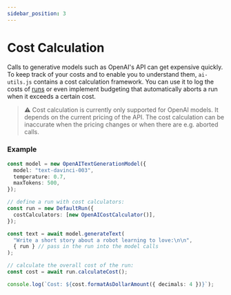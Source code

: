 ```yaml
---
sidebar_position: 3
---
```


# Cost Calculation

Calls to generative models such as OpenAI's API can get expensive quickly. To keep track of your costs and to enable you to understand them, `ai-utils.js` contains a cost calculation framework. You can use it to log the costs of [runs](/concept/run/) or even implement budgeting that automatically aborts a run when it exceeds a certain cost.

> ⚠️ Cost calculation is currently only supported for OpenAI models. It depends on the current pricing of the API. The cost calculation can be inaccurate when the pricing changes or when there are e.g. aborted calls.

### Example

```ts
const model = new OpenAITextGenerationModel({
  model: "text-davinci-003",
  temperature: 0.7,
  maxTokens: 500,
});

// define a run with cost calculators:
const run = new DefaultRun({
  costCalculators: [new OpenAICostCalculator()],
});

const text = await model.generateText(
  "Write a short story about a robot learning to love:\n\n",
  { run } // pass in the run into the model calls
);

// calculate the overall cost of the run:
const cost = await run.calculateCost();

console.log(`Cost: ${cost.formatAsDollarAmount({ decimals: 4 })}`);
```
